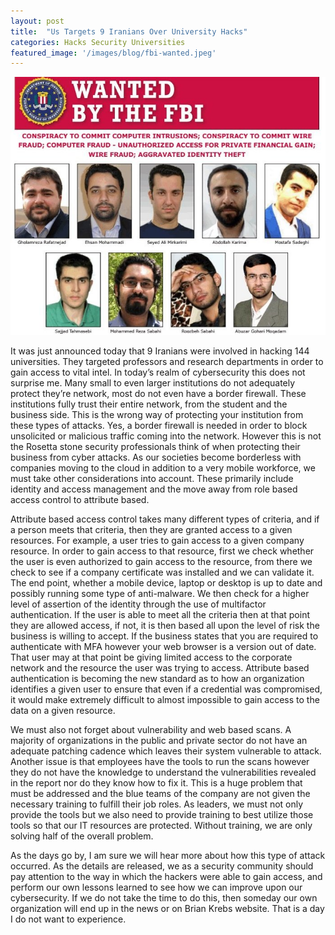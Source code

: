 ```yaml
---
layout: post
title:  "Us Targets 9 Iranians Over University Hacks"
categories: Hacks Security Universities
featured_image: '/images/blog/fbi-wanted.jpeg'
---
```


![](/images/blog/fbi-wanted.jpeg)

It was just announced today that 9 Iranians were involved in hacking 144 universities. They targeted professors and research departments in order to gain access to vital intel. In today’s realm of cybersecurity this does not surprise me. Many small to even larger institutions do not adequately protect they’re network, most do not even have a border firewall. These institutions fully trust their entire network, from the student and the business side. This is the wrong way of protecting your institution from these types of attacks. Yes, a border firewall is needed in order to block unsolicited or malicious traffic coming into the network. However this is not the Rosetta stone security professionals think of when protecting their business from cyber attacks. As our societies become borderless with companies moving to the cloud in addition to a very mobile workforce, we must take other considerations into account. These primarily include identity and access management and the move away from role based access control to attribute based.

Attribute based access control takes many different types of criteria, and if a person meets that criteria, then they are granted access to a given resources. For example, a user tries to gain access to a given company resource. In order to gain access to that resource, first we check whether the user is even authorized to gain access to the resource, from there we check to see if a company certificate was installed and we can validate it. The end point, whether a mobile device, laptop or desktop is up to date and possibly running some type of anti-malware. We then check for a higher level of assertion of the identity through the use of multifactor authentication. If the user is able to meet all the criteria then at that point they are allowed access, if not, it is then based all upon the level of risk the business is willing to accept. If the business states that you are required to authenticate with MFA however your web browser is a version out of date. That user may at that point be giving limited access to the corporate network and the resource the user was trying to access. Attribute based authentication is becoming the new standard as to how an organization identifies a given user to ensure that even if a credential was compromised, it would make extremely difficult to almost impossible to gain access to the data on a given resource.

We must also not forget about vulnerability and web based scans. A majority of organizations in the public and private sector do not have an adequate patching cadence which leaves their system vulnerable to attack. Another issue is that employees have the tools to run the scans however they do not have the knowledge to understand the vulnerabilities revealed in the report nor do they know how to fix it. This is a huge problem that must be addressed and the blue teams of the company are not given the necessary training to fulfill their job roles. As leaders, we must not only provide the tools but we also need to provide training to best utilize those tools so that our IT resources are protected. Without training, we are only solving half of the overall problem.

As the days go by, I am sure we will hear more about how this type of attack occurred. As the details are released, we as a security community should pay attention to the way in which the hackers were able to gain access, and perform our own lessons learned to see how we can improve upon our cybersecurity. If we do not take the time to do this, then someday our own organization will end up in the news or on Brian Krebs website. That is a day I do not want to experience.
